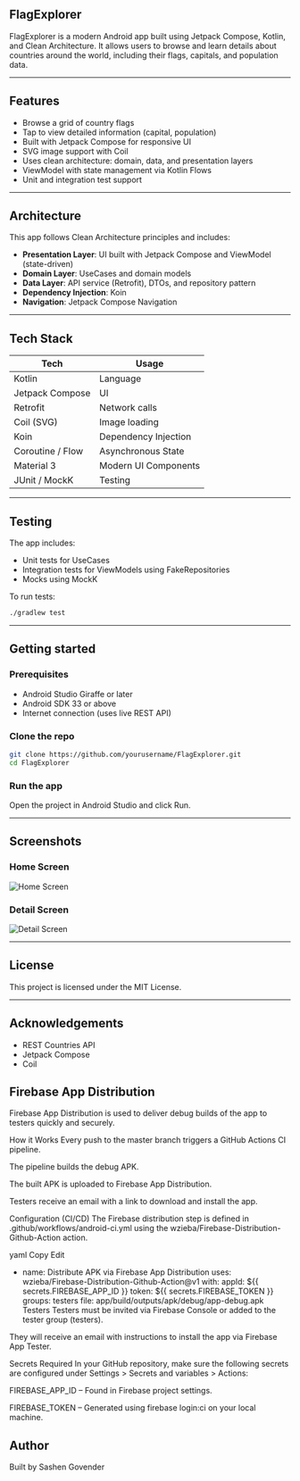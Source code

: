 ## FlagExplorer

FlagExplorer is a modern Android app built using Jetpack Compose, Kotlin, and Clean Architecture. It allows users to browse and learn details about countries around the world, including their flags, capitals, and population data.

---

## Features

- Browse a grid of country flags
- Tap to view detailed information (capital, population)
- Built with Jetpack Compose for responsive UI
- SVG image support with Coil
- Uses clean architecture: domain, data, and presentation layers
- ViewModel with state management via Kotlin Flows
- Unit and integration test support

---

## Architecture

This app follows Clean Architecture principles and includes:

- **Presentation Layer**: UI built with Jetpack Compose and ViewModel (state-driven)
- **Domain Layer**: UseCases and domain models
- **Data Layer**: API service (Retrofit), DTOs, and repository pattern
- **Dependency Injection**: Koin
- **Navigation**: Jetpack Compose Navigation

---

## Tech Stack

| Tech               | Usage                      |
|--------------------|----------------------------|
| Kotlin             | Language                   |
| Jetpack Compose    | UI                         |
| Retrofit           | Network calls              |
| Coil (SVG)         | Image loading              |
| Koin               | Dependency Injection       |
| Coroutine / Flow   | Asynchronous State         |
| Material 3         | Modern UI Components       |
| JUnit / MockK      | Testing                    |

---

## Testing

The app includes:

- Unit tests for UseCases
- Integration tests for ViewModels using FakeRepositories
- Mocks using MockK

To run tests:

```bash
./gradlew test
```

---

## Getting started

### Prerequisites

- Android Studio Giraffe or later
- Android SDK 33 or above
- Internet connection (uses live REST API)

### Clone the repo

```bash
git clone https://github.com/yourusername/FlagExplorer.git
cd FlagExplorer
```

### Run the app

Open the project in Android Studio and click Run.

---

## Screenshots

### Home Screen

![Home Screen](docs/home.png)

### Detail Screen

![Detail Screen](docs/details.png)

---

## License

This project is licensed under the MIT License.

---

## Acknowledgements

- REST Countries API
- Jetpack Compose
- Coil

## Firebase App Distribution
Firebase App Distribution is used to deliver debug builds of the app to testers quickly and securely.

How it Works
Every push to the master branch triggers a GitHub Actions CI pipeline.

The pipeline builds the debug APK.

The built APK is uploaded to Firebase App Distribution.

Testers receive an email with a link to download and install the app.

Configuration (CI/CD)
The Firebase distribution step is defined in .github/workflows/android-ci.yml using the wzieba/Firebase-Distribution-Github-Action action.

yaml
Copy
Edit
- name: Distribute APK via Firebase App Distribution
  uses: wzieba/Firebase-Distribution-Github-Action@v1
  with:
  appId: ${{ secrets.FIREBASE_APP_ID }}
  token: ${{ secrets.FIREBASE_TOKEN }}
  groups: testers
  file: app/build/outputs/apk/debug/app-debug.apk
  Testers
  Testers must be invited via Firebase Console or added to the tester group (testers).

They will receive an email with instructions to install the app via Firebase App Tester.

Secrets Required
In your GitHub repository, make sure the following secrets are configured under Settings > Secrets and variables > Actions:

FIREBASE_APP_ID – Found in Firebase project settings.

FIREBASE_TOKEN – Generated using firebase login:ci on your local machine.

## Author
Built by Sashen Govender